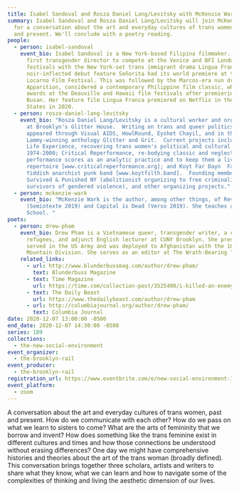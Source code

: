 ```yaml
---
title: Isabel Sandoval and Rosza Daniel Lang/Levitsky with McKenzie Wark
summary: Isabel Sandoval and Rosza Daniel Lang/Levitsky will join McKenzie Wark
  for a conversation about the art and everyday cultures of trans women, past
  and present. We'll conclude with a poetry reading.
people:
  - person: isabel-sandoval
    event_bio: Isabel Sandoval is a New York-based Filipina filmmaker. She is the
      first transgender director to compete at the Venice and BFI London film
      festivals with the New York-set trans immigrant drama Lingua Franca. Her
      noir-inflected debut feature Señorita had its world premiere at the
      Locarno Film Festival. This was followed by the Marcos-era nun drama
      Apparition, considered a contemporary Philippine film classic, which won
      awards at the Deauville and Hawaii film festivals after premiering in
      Busan. Her feature film Lingua Franca premiered on Netflix in the United
      States in 2020.
  - person: rosza-daniel-lang-levitsky
    event_bio: "Rosza Daniel Lang/Levitsky is a cultural worker and organizer based
      at Brooklyn's Glitter House.  Writing on trans and queer politics has
      appeared through Visual AIDS, HowlRound, Eyshet Chayil, and in the
      Lammy-winning anthology Glitter and Grit.  Current projects include: Real
      Life Experience, recovering trans women's political and cultural writings
      1974-2000; Critical Reperformance, re-bodying classic and neglected
      performance scores as an analytic practice and to keep them a living
      repertoire [www.criticalreperformance.org]; and Koyt Far Dayn  Fardakht, a
      Yiddish anarchist punk band [www.koytfilth.band].  Founding member of
      Survived & Punished NY (abolitionist organizing to free criminalized
      survivors of gendered violence), and other organizing projects."
  - person: mckenzie-wark
    event_bio: "McKenzie Wark is the author, among other things, of Reverse Cowgirl
      (Semiotexte 2019) and Capital is Dead (Verso 2019). She teaches at The New
      School. "
poets:
  - person: drew-pham
    event_bio: Drew Pham is a Vietnamese queer, transgender writer, a child of war
      refugees, and adjunct English lecturer at CUNY Brooklyn. She previously
      served in the US Army and was deployed to Afghanistan with the 10th
      Mountain Division. She serves as an editor at The Wrath-Bearing Tree.
    related_links:
      - url: http://www.blunderbussmag.com/author/drew-pham/
        text: Blunderbuss Magazine
      - text: Time Magazine
        url: https://time.com/collection-post/3525408/i-killed-an-enemy-in-afghanistan-and-now-im-fighting-for-my-own-life/
      - text: The Daily Beast
        url: https://www.thedailybeast.com/author/drew-pham
      - url: http://columbiajournal.org/author/drew-pham/
        text: Columbia Journal
date: 2020-12-07 13:00:00 -0500
end_date: 2020-12-07 14:30:00 -0500
series: 189
collections:
  - the-new-social-environment
event_organizer:
  - the-brooklyn-rail
event_producer:
  - the-brooklyn-rail
registration_url: https://www.eventbrite.com/e/new-social-environment-189-isabel-sandoval-rosza-daniel-langlevitsky-tickets-130302076017
event_platform:
  - zoom
---
```

A conversation about the art and everyday cultures of trans women, past and present. How do we communicate with each other? How do we pass on what we learn to sisters to come? What are the arts of femininity that we borrow and invent? How does something like the trans feminine exist in different cultures and times and how those connections be understood without erasing differences? One day we might have comprehensive histories and theories about the art of the trans woman (broadly defined). This conversation brings together three scholars, artists and writers to share what they know, what we can learn and how to navigate some of the complexities of thinking and living the aesthetic dimension of our lives.